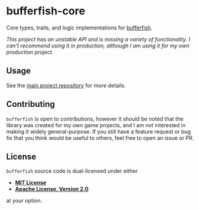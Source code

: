 # bufferfish-core

Core types, traits, and logic implementations for [bufferfish](https://github.com/robertwayne/bufferfish).

_This project has an unstable API and is missing a variety of functionality. I can't recommend using it in production, although I am using it for my own production project._

## Usage

See the [main project repository](https://github.com/robertwayne/bufferfish) for more details.

## Contributing

`bufferfish` is open to contributions, however it should be noted that the library was created for my own game projects, and I am not interested in making it widely general-purpose. If you still have a feature request or bug fix that you think would be useful to others, feel free to open an issue or PR.

## License

`bufferfish` source code is dual-licensed under either

- **[MIT License](LICENSE-MIT)**
- **[Apache License, Version 2.0](LICENSE-APACHE)**

at your option.
